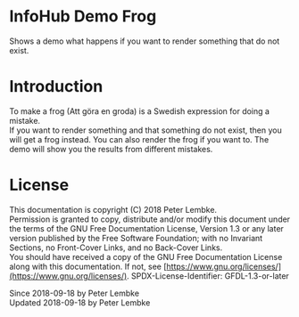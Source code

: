 # InfoHub Demo Frog

Shows a demo what happens if you want to render something that do not exist.

# Introduction

To make a frog (Att göra en groda) is a Swedish expression for doing a mistake.  
If you want to render something and that something do not exist, then you will get a frog instead. You can also render
the frog if you want to. The demo will show you the results from different mistakes.

# License

This documentation is copyright (C) 2018 Peter Lembke.  
Permission is granted to copy, distribute and/or modify this document under the terms of the GNU Free Documentation
License, Version 1.3 or any later version published by the Free Software Foundation; with no Invariant Sections, no
Front-Cover Links, and no Back-Cover Links.  
You should have received a copy of the GNU Free Documentation License along with this documentation. If not,
see [https://www.gnu.org/licenses/](https://www.gnu.org/licenses/). SPDX-License-Identifier: GFDL-1.3-or-later

Since 2018-09-18 by Peter Lembke  
Updated 2018-09-18 by Peter Lembke  
